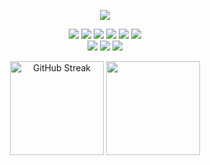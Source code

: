 <div align="center">

<a href="https://github.com/ehdbs28"><img src="https://hits.seeyoufarm.com/api/count/incr/badge.svg?url=https%3A%2F%2Fgithub.com%2Fehdbs28&count_bg=%23000000&title_bg=%23000000&icon=github.svg&icon_color=%23E7E7E7&title=GitHub&edge_flat=false)"/></a>

<img src="https://img.shields.io/badge/C++-00599C?style=badge&logo=cplusplus&logoColor=white"/> <img src="https://img.shields.io/badge/C Sharp-239120?style=badge&logo=csharp&logoColor=white"/>  <img src="https://img.shields.io/badge/TypeScript-3178C6?style=badge&logo=typescript&logoColor=white"/> <img src="https://img.shields.io/badge/UNITY-111111?style=badge&logo=Unity&logoColor=white"/> <img src="https://img.shields.io/badge/UE5-111111?style=badge&logo=unrealengine&logoColor=white"/> <img src="https://img.shields.io/badge/GIT-F05032?style=badge&logo=git&logoColor=white"/><br><a href="https://www.youtube.com/channel/UCTJ55O2NQrO8RFE7ThoKDqA"><img src="https://img.shields.io/badge/Youtube-FF0000?style=badge&logo=youtube&logoColor=white"/></a> <a href="https://velog.io/@ehdbs28/series"><img src="https://img.shields.io/badge/ehdbs28.log-3DDC84?style=badge&logo=Velog&logoColor=white"/></a> <a href="https://ehdbs28.itch.io/"><img src="https://img.shields.io/badge/itch.io-FA5C5C?style=badge&logo=itch.io&logoColor=white"/></a>

<a href="https://git.io/streak-stats"><img height="150" src="https://streak-stats.demolab.com?user=ehdbs28&theme=dark&card_width=450" alt="GitHub Streak" /></a>   <a href="https://velog.io/@ehdbs28"><img height="150" src="https://velog-readme-stats.vercel.app/api/list?name=ehdbs28"/></a>

